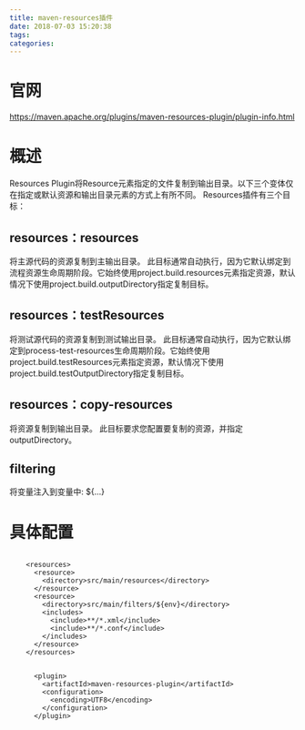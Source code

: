 ```yaml
---
title: maven-resources插件
date: 2018-07-03 15:20:38
tags:
categories:
---
```

# 官网
https://maven.apache.org/plugins/maven-resources-plugin/plugin-info.html

# 概述
Resources Plugin将Resource元素指定的文件复制到输出目录。以下三个变体仅在指定或默认资源和输出目录元素的方式上有所不同。 Resources插件有三个目标：

## resources：resources
将主源代码的资源复制到主输出目录。
此目标通常自动执行，因为它默认绑定到流程资源生命周期阶段。它始终使用project.build.resources元素指定资源，默认情况下使用project.build.outputDirectory指定复制目标。

## resources：testResources
将测试源代码的资源复制到测试输出目录。
此目标通常自动执行，因为它默认绑定到process-test-resources生命周期阶段。它始终使用project.build.testResources元素指定资源，默认情况下使用project.build.testOutputDirectory指定复制目标。

## resources：copy-resources
将资源复制到输出目录。
此目标要求您配置要复制的资源，并指定outputDirectory。


## filtering
将变量注入到变量中:  ${...} 


# 具体配置

```

    <resources>
      <resource>
        <directory>src/main/resources</directory>
      </resource>
      <resource>
        <directory>src/main/filters/${env}</directory>
        <includes>
          <include>**/*.xml</include>
          <include>**/*.conf</include>
        </includes>
      </resource>
    </resources>


      <plugin>
        <artifactId>maven-resources-plugin</artifactId>
        <configuration>
          <encoding>UTF8</encoding>
        </configuration>
      </plugin>
```

